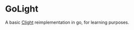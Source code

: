 # GoLight

A basic [Clight](https://github.com/FedeDP/Clight) reimplementation in go, for learning purposes.
